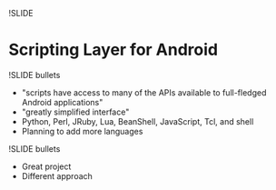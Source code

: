 !SLIDE

# Scripting Layer for Android #

!SLIDE bullets

* "scripts have access to many of the APIs available to full-fledged Android applications"
* "greatly simplified interface"
* Python, Perl, JRuby, Lua, BeanShell, JavaScript, Tcl, and shell
* Planning to add more languages

!SLIDE bullets

* Great project
* Different approach

